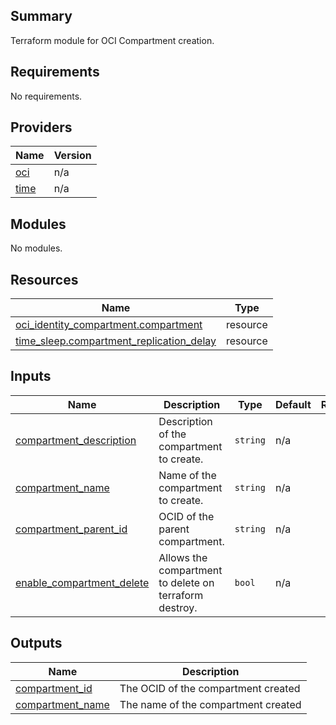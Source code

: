 ## Summary
Terraform module for OCI Compartment creation.

## Requirements

No requirements.

## Providers

| Name | Version |
|------|---------|
| <a name="provider_oci"></a> [oci](#provider\_oci) | n/a |
| <a name="provider_time"></a> [time](#provider\_time) | n/a |

## Modules

No modules.

## Resources

| Name | Type |
|------|------|
| [oci_identity_compartment.compartment](https://registry.terraform.io/providers/oracle/oci/latest/docs/resources/identity_compartment) | resource |
| [time_sleep.compartment_replication_delay](https://registry.terraform.io/providers/hashicorp/time/latest/docs/resources/sleep) | resource |

## Inputs

| Name | Description | Type | Default | Required |
|------|-------------|------|---------|:--------:|
| <a name="input_compartment_description"></a> [compartment\_description](#input\_compartment\_description) | Description of the compartment to create. | `string` | n/a | yes |
| <a name="input_compartment_name"></a> [compartment\_name](#input\_compartment\_name) | Name of the compartment to create. | `string` | n/a | yes |
| <a name="input_compartment_parent_id"></a> [compartment\_parent\_id](#input\_compartment\_parent\_id) | OCID of the parent compartment. | `string` | n/a | yes |
| <a name="input_enable_compartment_delete"></a> [enable\_compartment\_delete](#input\_enable\_compartment\_delete) | Allows the compartment to delete on terraform destroy. | `bool` | n/a | yes |

## Outputs

| Name | Description |
|------|-------------|
| <a name="output_compartment_id"></a> [compartment\_id](#output\_compartment\_id) | The OCID of the compartment created |
| <a name="output_compartment_name"></a> [compartment\_name](#output\_compartment\_name) | The name of the compartment created |
